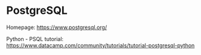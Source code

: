 # PostgreSQL
Homepage: https://www.postgresql.org/

Python - PSQL tutorial: https://www.datacamp.com/community/tutorials/tutorial-postgresql-python
